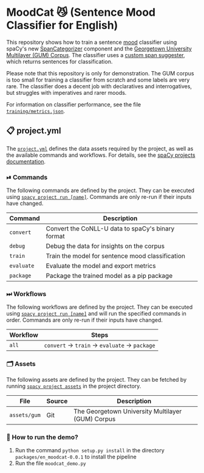 <!-- SPACY PROJECT: AUTO-GENERATED DOCS START (do not remove) -->

# MoodCat 😼 (Sentence Mood Classifier for English)

This repository shows how to train a sentence [mood](https://en.wikipedia.org/wiki/Grammatical_mood) classifier using spaCy's new [SpanCategorizer](https://spacy.io/api/spancategorizer) component and the [Georgetown University Multilayer (GUM) Corpus](https://github.com/amir-zeldes/gum). The classifier uses a [custom span suggester](scripts/sent_suggester.py), which returns sentences for classification.

Please note that this repository is only for demonstration. The GUM corpus is too small for training a classifier from scratch and some labels are very rare. The classifier does a decent job with declaratives and interrogatives, but struggles with imperatives and rarer moods.

For information on classifier performance, see the file [`training/metrics.json`](training/metrics.json).

## 📋 project.yml

The [`project.yml`](project.yml) defines the data assets required by the
project, as well as the available commands and workflows. For details, see the
[spaCy projects documentation](https://spacy.io/usage/projects).

### ⏯ Commands

The following commands are defined by the project. They
can be executed using [`spacy project run [name]`](https://spacy.io/api/cli#project-run).
Commands are only re-run if their inputs have changed.

| Command | Description |
| --- | --- |
| `convert` | Convert the CoNLL-U data to spaCy's binary format |
| `debug` | Debug the data for insights on the corpus |
| `train` | Train the model for sentence mood classification |
| `evaluate` | Evaluate the model and export metrics |
| `package` | Package the trained model as a pip package |

### ⏭ Workflows

The following workflows are defined by the project. They
can be executed using [`spacy project run [name]`](https://spacy.io/api/cli#project-run)
and will run the specified commands in order. Commands are only re-run if their
inputs have changed.

| Workflow | Steps |
| --- | --- |
| `all` | `convert` &rarr; `train` &rarr; `evaluate` &rarr; `package` |

### 🗂 Assets

The following assets are defined by the project. They can
be fetched by running [`spacy project assets`](https://spacy.io/api/cli#project-assets)
in the project directory.

| File | Source | Description |
| --- | --- | --- |
| `assets/gum` | Git | The Georgetown University Multilayer (GUM) Corpus |

<!-- SPACY PROJECT: AUTO-GENERATED DOCS END (do not remove) -->

### 🤔 How to run the demo?

1. Run the command `python setup.py install` in the directory `packages/en_moodcat-0.0.1` to install the pipeline
2. Run the file `moodcat_demo.py`